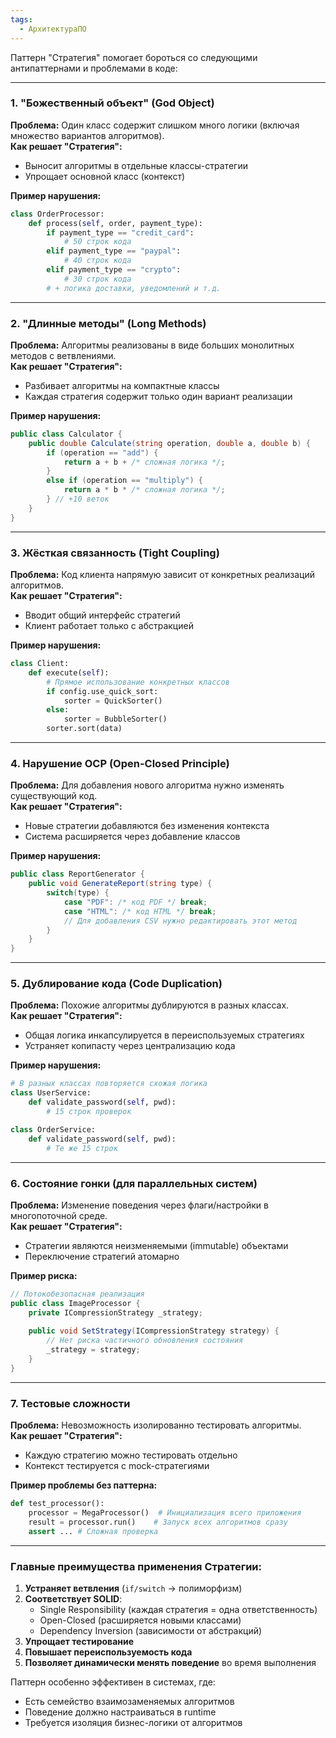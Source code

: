 ```yaml
---
tags:
  - АрхитектураПО
---
```


Паттерн "Стратегия" помогает бороться со следующими антипаттернами и проблемами в коде:

---

### 1. **"Божественный объект" (God Object)**
**Проблема:** Один класс содержит слишком много логики (включая множество вариантов алгоритмов).  
**Как решает "Стратегия":**  
- Выносит алгоритмы в отдельные классы-стратегии  
- Упрощает основной класс (контекст)

**Пример нарушения:**
```python
class OrderProcessor:
    def process(self, order, payment_type):
        if payment_type == "credit_card":
            # 50 строк кода
        elif payment_type == "paypal":
            # 40 строк кода
        elif payment_type == "crypto":
            # 30 строк кода
        # + логика доставки, уведомлений и т.д.
```

---

### 2. **"Длинные методы" (Long Methods)**
**Проблема:** Алгоритмы реализованы в виде больших монолитных методов с ветвлениями.  
**Как решает "Стратегия":**  
- Разбивает алгоритмы на компактные классы  
- Каждая стратегия содержит только один вариант реализации

**Пример нарушения:**
```csharp
public class Calculator {
    public double Calculate(string operation, double a, double b) {
        if (operation == "add") {
            return a + b + /* сложная логика */;
        }
        else if (operation == "multiply") {
            return a * b * /* сложная логика */;
        } // +10 веток
    }
}
```

---

### 3. **Жёсткая связанность (Tight Coupling)**
**Проблема:** Код клиента напрямую зависит от конкретных реализаций алгоритмов.  
**Как решает "Стратегия":**  
- Вводит общий интерфейс стратегий  
- Клиент работает только с абстракцией

**Пример нарушения:**
```python
class Client:
    def execute(self):
        # Прямое использование конкретных классов
        if config.use_quick_sort:
            sorter = QuickSorter()
        else:
            sorter = BubbleSorter()
        sorter.sort(data)
```

---

### 4. **Нарушение OCP (Open-Closed Principle)**
**Проблема:** Для добавления нового алгоритма нужно изменять существующий код.  
**Как решает "Стратегия":**  
- Новые стратегии добавляются без изменения контекста  
- Система расширяется через добавление классов

**Пример нарушения:**
```csharp
public class ReportGenerator {
    public void GenerateReport(string type) {
        switch(type) {
            case "PDF": /* код PDF */ break;
            case "HTML": /* код HTML */ break;
            // Для добавления CSV нужно редактировать этот метод
        }
    }
}
```

---

### 5. **Дублирование кода (Code Duplication)**
**Проблема:** Похожие алгоритмы дублируются в разных классах.  
**Как решает "Стратегия":**  
- Общая логика инкапсулируется в переиспользуемых стратегиях  
- Устраняет копипасту через централизацию кода

**Пример нарушения:**
```python
# В разных классах повторяется схожая логика
class UserService:
    def validate_password(self, pwd):
        # 15 строк проверок

class OrderService:
    def validate_password(self, pwd):
        # Те же 15 строк
```

---

### 6. **Состояние гонки (для параллельных систем)**
**Проблема:** Изменение поведения через флаги/настройки в многопоточной среде.  
**Как решает "Стратегия":**  
- Стратегии являются неизменяемыми (immutable) объектами  
- Переключение стратегий атомарно

**Пример риска:**
```csharp
// Потокобезопасная реализация
public class ImageProcessor {
    private ICompressionStrategy _strategy;
    
    public void SetStrategy(ICompressionStrategy strategy) {
        // Нет риска частичного обновления состояния
        _strategy = strategy;
    }
}
```

---

### 7. **Тестовые сложности**
**Проблема:** Невозможность изолированно тестировать алгоритмы.  
**Как решает "Стратегия":**  
- Каждую стратегию можно тестировать отдельно  
- Контекст тестируется с mock-стратегиями

**Пример проблемы без паттерна:**
```python
def test_processor():
    processor = MegaProcessor()  # Инициализация всего приложения
    result = processor.run()    # Запуск всех алгоритмов сразу
    assert ... # Сложная проверка
```

---

### Главные преимущества применения Стратегии:
1. **Устраняет ветвления** (`if/switch` → полиморфизм)  
2. **Соответствует SOLID**:
   - Single Responsibility (каждая стратегия = одна ответственность)
   - Open-Closed (расширяется новыми классами)
   - Dependency Inversion (зависимости от абстракций)
3. **Упрощает тестирование**  
4. **Повышает переиспользуемость кода**  
5. **Позволяет динамически менять поведение** во время выполнения

Паттерн особенно эффективен в системах, где:
- Есть семейство взаимозаменяемых алгоритмов
- Поведение должно настраиваться в runtime
- Требуется изоляция бизнес-логики от алгоритмов